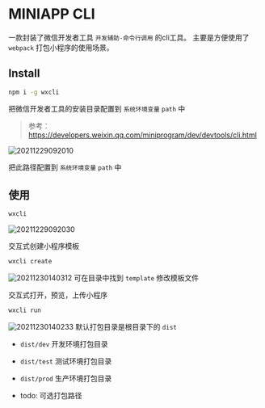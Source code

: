 # MINIAPP CLI
一款封装了微信开发者工具 `开发辅助-命令行调用` 的cli工具。
主要是方便使用了 `webpack` 打包小程序的使用场景。

## Install

```sh
npm i -g wxcli
```

把微信开发者工具的安装目录配置到 `系统环境变量` `path` 中

> 参考：https://developers.weixin.qq.com/miniprogram/dev/devtools/cli.html

![20211229092010](https://piclive.oss-cn-shenzhen.aliyuncs.com/blog/pictures/20211229092010.png)

把此路径配置到 `系统环境变量` `path` 中

## 使用

```sh
wxcli
```

![20211229092030](https://piclive.oss-cn-shenzhen.aliyuncs.com/blog/pictures/20211229092030.png)

交互式创建小程序模板
```sh
wxcli create
```
![20211230140312](https://piclive.oss-cn-shenzhen.aliyuncs.com/blog/pictures/20211230140312.png)
可在目录中找到 `template` 修改模板文件

交互式打开，预览，上传小程序
```sh
wxcli run
```
![20211230140233](https://piclive.oss-cn-shenzhen.aliyuncs.com/blog/pictures/20211230140233.png)
默认打包目录是根目录下的 `dist`
- `dist/dev` 开发环境打包目录
- `dist/test` 测试环境打包目录
- `dist/prod` 生产环境打包目录

- todo: 可选打包路径
